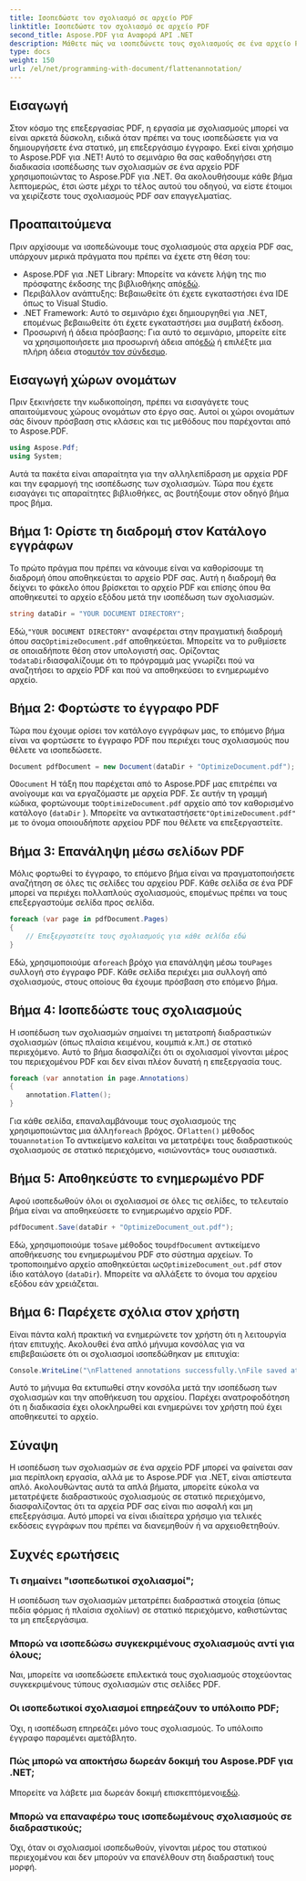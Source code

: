 ```yaml
---
title: Ισοπεδώστε τον σχολιασμό σε αρχείο PDF
linktitle: Ισοπεδώστε τον σχολιασμό σε αρχείο PDF
second_title: Aspose.PDF για Αναφορά API .NET
description: Μάθετε πώς να ισοπεδώνετε τους σχολιασμούς σε ένα αρχείο PDF χρησιμοποιώντας το Aspose.PDF για .NET σε αυτόν τον οδηγό. Απλοποιήστε τη διαδικασία διαχείρισης PDF με το αναλυτικό μας σεμινάριο.
type: docs
weight: 150
url: /el/net/programming-with-document/flattenannotation/
---
```

## Εισαγωγή

Στον κόσμο της επεξεργασίας PDF, η εργασία με σχολιασμούς μπορεί να είναι αρκετά δύσκολη, ειδικά όταν πρέπει να τους ισοπεδώσετε για να δημιουργήσετε ένα στατικό, μη επεξεργάσιμο έγγραφο. Εκεί είναι χρήσιμο το Aspose.PDF για .NET! Αυτό το σεμινάριο θα σας καθοδηγήσει στη διαδικασία ισοπέδωσης των σχολιασμών σε ένα αρχείο PDF χρησιμοποιώντας το Aspose.PDF για .NET. Θα ακολουθήσουμε κάθε βήμα λεπτομερώς, έτσι ώστε μέχρι το τέλος αυτού του οδηγού, να είστε έτοιμοι να χειρίζεστε τους σχολιασμούς PDF σαν επαγγελματίας.

## Προαπαιτούμενα

Πριν αρχίσουμε να ισοπεδώνουμε τους σχολιασμούς στα αρχεία PDF σας, υπάρχουν μερικά πράγματα που πρέπει να έχετε στη θέση του:

-  Aspose.PDF για .NET Library: Μπορείτε να κάνετε λήψη της πιο πρόσφατης έκδοσης της βιβλιοθήκης από[εδώ](https://releases.aspose.com/pdf/net/).
- Περιβάλλον ανάπτυξης: Βεβαιωθείτε ότι έχετε εγκαταστήσει ένα IDE όπως το Visual Studio.
- .NET Framework: Αυτό το σεμινάριο έχει δημιουργηθεί για .NET, επομένως βεβαιωθείτε ότι έχετε εγκαταστήσει μια συμβατή έκδοση.
- Προσωρινή ή άδεια πρόσβασης: Για αυτό το σεμινάριο, μπορείτε είτε να χρησιμοποιήσετε μια προσωρινή άδεια από[εδώ](https://purchase.aspose.com/temporary-license/) ή επιλέξτε μια πλήρη άδεια στο[αυτόν τον σύνδεσμο](https://purchase.aspose.com/buy).

## Εισαγωγή χώρων ονομάτων

Πριν ξεκινήσετε την κωδικοποίηση, πρέπει να εισαγάγετε τους απαιτούμενους χώρους ονομάτων στο έργο σας. Αυτοί οι χώροι ονομάτων σάς δίνουν πρόσβαση στις κλάσεις και τις μεθόδους που παρέχονται από το Aspose.PDF.

```csharp
using Aspose.Pdf;
using System;
```

Αυτά τα πακέτα είναι απαραίτητα για την αλληλεπίδραση με αρχεία PDF και την εφαρμογή της ισοπέδωσης των σχολιασμών. Τώρα που έχετε εισαγάγει τις απαραίτητες βιβλιοθήκες, ας βουτήξουμε στον οδηγό βήμα προς βήμα.

## Βήμα 1: Ορίστε τη διαδρομή στον Κατάλογο εγγράφων

Το πρώτο πράγμα που πρέπει να κάνουμε είναι να καθορίσουμε τη διαδρομή όπου αποθηκεύεται το αρχείο PDF σας. Αυτή η διαδρομή θα δείχνει το φάκελο όπου βρίσκεται το αρχείο PDF και επίσης όπου θα αποθηκευτεί το αρχείο εξόδου μετά την ισοπέδωση των σχολιασμών.

```csharp
string dataDir = "YOUR DOCUMENT DIRECTORY";
```

 Εδώ,`"YOUR DOCUMENT DIRECTORY"` αναφέρεται στην πραγματική διαδρομή όπου σας`OptimizeDocument.pdf` αποθηκεύεται. Μπορείτε να το ρυθμίσετε σε οποιαδήποτε θέση στον υπολογιστή σας. Ορίζοντας το`dataDir`διασφαλίζουμε ότι το πρόγραμμά μας γνωρίζει πού να αναζητήσει το αρχείο PDF και πού να αποθηκεύσει το ενημερωμένο αρχείο. 

## Βήμα 2: Φορτώστε το έγγραφο PDF

Τώρα που έχουμε ορίσει τον κατάλογο εγγράφων μας, το επόμενο βήμα είναι να φορτώσετε το έγγραφο PDF που περιέχει τους σχολιασμούς που θέλετε να ισοπεδώσετε.

```csharp
Document pdfDocument = new Document(dataDir + "OptimizeDocument.pdf");
```

 Ο`Document` Η τάξη που παρέχεται από το Aspose.PDF μας επιτρέπει να ανοίγουμε και να εργαζόμαστε με αρχεία PDF. Σε αυτήν τη γραμμή κώδικα, φορτώνουμε το`OptimizeDocument.pdf` αρχείο από τον καθορισμένο κατάλογο (`dataDir` ). Μπορείτε να αντικαταστήσετε`"OptimizeDocument.pdf"` με το όνομα οποιουδήποτε αρχείου PDF που θέλετε να επεξεργαστείτε.

## Βήμα 3: Επανάληψη μέσω σελίδων PDF

Μόλις φορτωθεί το έγγραφο, το επόμενο βήμα είναι να πραγματοποιήσετε αναζήτηση σε όλες τις σελίδες του αρχείου PDF. Κάθε σελίδα σε ένα PDF μπορεί να περιέχει πολλαπλούς σχολιασμούς, επομένως πρέπει να τους επεξεργαστούμε σελίδα προς σελίδα.

```csharp
foreach (var page in pdfDocument.Pages)
{
    // Επεξεργαστείτε τους σχολιασμούς για κάθε σελίδα εδώ
}
```

 Εδώ, χρησιμοποιούμε α`foreach` βρόχο για επανάληψη μέσω του`Pages` συλλογή στο έγγραφο PDF. Κάθε σελίδα περιέχει μια συλλογή από σχολιασμούς, στους οποίους θα έχουμε πρόσβαση στο επόμενο βήμα.

## Βήμα 4: Ισοπεδώστε τους σχολιασμούς

Η ισοπέδωση των σχολιασμών σημαίνει τη μετατροπή διαδραστικών σχολιασμών (όπως πλαίσια κειμένου, κουμπιά κ.λπ.) σε στατικό περιεχόμενο. Αυτό το βήμα διασφαλίζει ότι οι σχολιασμοί γίνονται μέρος του περιεχομένου PDF και δεν είναι πλέον δυνατή η επεξεργασία τους.

```csharp
foreach (var annotation in page.Annotations)
{
    annotation.Flatten();
}
```

 Για κάθε σελίδα, επαναλαμβάνουμε τους σχολιασμούς της χρησιμοποιώντας μια άλλη`foreach` βρόχος. Ο`Flatten()` μέθοδος του`annotation` Το αντικείμενο καλείται να μετατρέψει τους διαδραστικούς σχολιασμούς σε στατικό περιεχόμενο, «ισιώνοντάς» τους ουσιαστικά.

## Βήμα 5: Αποθηκεύστε το ενημερωμένο PDF

Αφού ισοπεδωθούν όλοι οι σχολιασμοί σε όλες τις σελίδες, το τελευταίο βήμα είναι να αποθηκεύσετε το ενημερωμένο αρχείο PDF.

```csharp
pdfDocument.Save(dataDir + "OptimizeDocument_out.pdf");
```

 Εδώ, χρησιμοποιούμε το`Save` μέθοδος του`pdfDocument` αντικείμενο αποθήκευσης του ενημερωμένου PDF στο σύστημα αρχείων. Το τροποποιημένο αρχείο αποθηκεύεται ως`OptimizeDocument_out.pdf` στον ίδιο κατάλογο (`dataDir`). Μπορείτε να αλλάξετε το όνομα του αρχείου εξόδου εάν χρειάζεται.

## Βήμα 6: Παρέχετε σχόλια στον χρήστη

Είναι πάντα καλή πρακτική να ενημερώνετε τον χρήστη ότι η λειτουργία ήταν επιτυχής. Ακολουθεί ένα απλό μήνυμα κονσόλας για να επιβεβαιώσετε ότι οι σχολιασμοί ισοπεδώθηκαν με επιτυχία:

```csharp
Console.WriteLine("\nFlattened annotations successfully.\nFile saved at " + dataDir);
```

Αυτό το μήνυμα θα εκτυπωθεί στην κονσόλα μετά την ισοπέδωση των σχολιασμών και την αποθήκευση του αρχείου. Παρέχει ανατροφοδότηση ότι η διαδικασία έχει ολοκληρωθεί και ενημερώνει τον χρήστη πού έχει αποθηκευτεί το αρχείο.

## Σύναψη

Η ισοπέδωση των σχολιασμών σε ένα αρχείο PDF μπορεί να φαίνεται σαν μια περίπλοκη εργασία, αλλά με το Aspose.PDF για .NET, είναι απίστευτα απλό. Ακολουθώντας αυτά τα απλά βήματα, μπορείτε εύκολα να μετατρέψετε διαδραστικούς σχολιασμούς σε στατικό περιεχόμενο, διασφαλίζοντας ότι τα αρχεία PDF σας είναι πιο ασφαλή και μη επεξεργάσιμα. Αυτό μπορεί να είναι ιδιαίτερα χρήσιμο για τελικές εκδόσεις εγγράφων που πρέπει να διανεμηθούν ή να αρχειοθετηθούν.

## Συχνές ερωτήσεις

### Τι σημαίνει "ισοπεδωτικοί σχολιασμοί";
Η ισοπέδωση των σχολιασμών μετατρέπει διαδραστικά στοιχεία (όπως πεδία φόρμας ή πλαίσια σχολίων) σε στατικό περιεχόμενο, καθιστώντας τα μη επεξεργάσιμα.

### Μπορώ να ισοπεδώσω συγκεκριμένους σχολιασμούς αντί για όλους;
Ναι, μπορείτε να ισοπεδώσετε επιλεκτικά τους σχολιασμούς στοχεύοντας συγκεκριμένους τύπους σχολιασμών στις σελίδες PDF.

### Οι ισοπεδωτικοί σχολιασμοί επηρεάζουν το υπόλοιπο PDF;
Όχι, η ισοπέδωση επηρεάζει μόνο τους σχολιασμούς. Το υπόλοιπο έγγραφο παραμένει αμετάβλητο.

### Πώς μπορώ να αποκτήσω δωρεάν δοκιμή του Aspose.PDF για .NET;
 Μπορείτε να λάβετε μια δωρεάν δοκιμή επισκεπτόμενοι[εδώ](https://releases.aspose.com/).

### Μπορώ να επαναφέρω τους ισοπεδωμένους σχολιασμούς σε διαδραστικούς;
Όχι, όταν οι σχολιασμοί ισοπεδωθούν, γίνονται μέρος του στατικού περιεχομένου και δεν μπορούν να επανέλθουν στη διαδραστική τους μορφή.